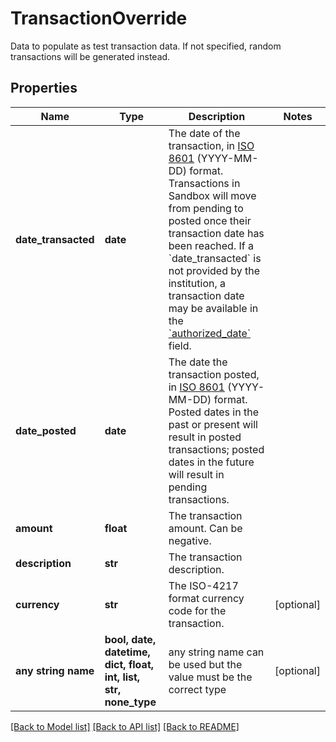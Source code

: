 # TransactionOverride

Data to populate as test transaction data. If not specified, random transactions will be generated instead.

## Properties
Name | Type | Description | Notes
------------ | ------------- | ------------- | -------------
**date_transacted** | **date** | The date of the transaction, in [ISO 8601](https://wikipedia.org/wiki/ISO_8601) (YYYY-MM-DD) format. Transactions in Sandbox will move from pending to posted once their transaction date has been reached. If a &#x60;date_transacted&#x60; is not provided by the institution, a transaction date may be available in the [&#x60;authorized_date&#x60;](https://plaid.com/docs/api/products/transactions/#transactions-get-response-transactions-authorized-date) field. | 
**date_posted** | **date** | The date the transaction posted, in [ISO 8601](https://wikipedia.org/wiki/ISO_8601) (YYYY-MM-DD) format. Posted dates in the past or present will result in posted transactions; posted dates in the future will result in pending transactions. | 
**amount** | **float** | The transaction amount. Can be negative. | 
**description** | **str** | The transaction description. | 
**currency** | **str** | The ISO-4217 format currency code for the transaction. | [optional] 
**any string name** | **bool, date, datetime, dict, float, int, list, str, none_type** | any string name can be used but the value must be the correct type | [optional]

[[Back to Model list]](../README.md#documentation-for-models) [[Back to API list]](../README.md#documentation-for-api-endpoints) [[Back to README]](../README.md)


